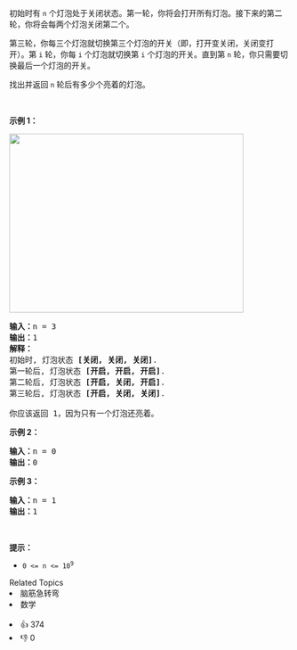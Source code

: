 <p>初始时有&nbsp;<code>n</code><em> </em>个灯泡处于关闭状态。第一轮，你将会打开所有灯泡。接下来的第二轮，你将会每两个灯泡关闭第二个。</p>

<p>第三轮，你每三个灯泡就切换第三个灯泡的开关（即，打开变关闭，关闭变打开）。第 <code>i</code> 轮，你每 <code>i</code> 个灯泡就切换第 <code>i</code> 个灯泡的开关。直到第 <code>n</code> 轮，你只需要切换最后一个灯泡的开关。</p>

<p>找出并返回 <code>n</code><em>&nbsp;</em>轮后有多少个亮着的灯泡。</p>

<p>&nbsp;</p>

<p><strong>示例 1：</strong></p>

<p><img alt="" src="https://assets.leetcode.com/uploads/2020/11/05/bulb.jpg" style="width: 421px; height: 321px;" /></p>

<pre>
<strong>输入：</strong>n =<strong> </strong>3
<strong>输出：</strong>1 
<strong>解释：</strong>
初始时, 灯泡状态 <strong>[关闭, 关闭, 关闭]</strong>.
第一轮后, 灯泡状态 <strong>[开启, 开启, 开启]</strong>.
第二轮后, 灯泡状态 <strong>[开启, 关闭, 开启]</strong>.
第三轮后, 灯泡状态 <strong>[开启, 关闭, 关闭]</strong>. 

你应该返回 1，因为只有一个灯泡还亮着。
</pre>

<p><strong>示例 2：</strong></p>

<pre>
<strong>输入：</strong>n = 0
<strong>输出：</strong>0
</pre>

<p><strong>示例 3：</strong></p>

<pre>
<strong>输入：</strong>n = 1
<strong>输出：</strong>1
</pre>

<p>&nbsp;</p>

<p><strong>提示：</strong></p>

<ul> 
 <li><code>0 &lt;= n &lt;= 10<sup>9</sup></code></li> 
</ul>

<div><div>Related Topics</div><div><li>脑筋急转弯</li><li>数学</li></div></div><br><div><li>👍 374</li><li>👎 0</li></div>